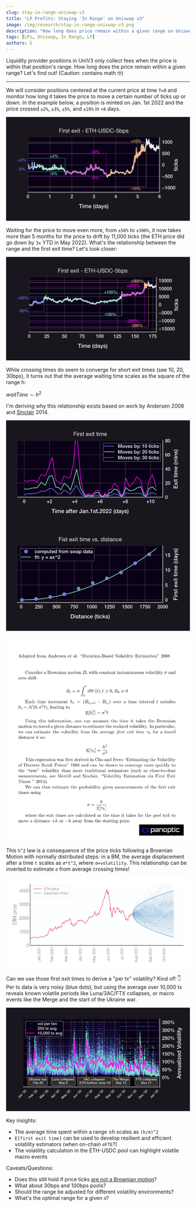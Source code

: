 ```yaml
---
slug: stay-in-range-uniswap-v3
title: "LP Profits: Staying 'In Range' on Uniswap v3"
image: /img/research/stay-in-range-uniswap-v3.png
description: "How long does price remain within a given range on Uniswap?"
tags: [LPs, Uniswap, In Range, LP]
authors: G
---
```

Liquidity provider positions in UniV3 only collect fees when the price is within that position's range. How long does the price remain within a given range? Let's find out! (Caution: contains math 🤓)

<!--truncate-->

---

We will consider positions centered at the current price at time `T=0` and monitor how long it takes the price to move a certain number of ticks up or down. In the example below, a position is minted on Jan. 1st 2022 and the price crossed `±2%`, `±3%`, `±5%`, and `±10%` in `<6` days.

![img-1](./img-1.png)

Waiting for the price to move even more, from `±50%` to `±300%`, it now takes more than 5 months for the price to drift by 11,000 ticks (the ETH price did go down by `3x` YTD in May 2022). What's the relationship between the range and the first exit time? Let's look closer:

![img-2](./img-2.png)

While crossing times do seem to converge for short exit times (see 10, 20, 30bps), it turns out that the average waiting time scales as the square of the range h:

$waitTime \sim h^2$

I'm deriving why this relationship exists based on work by Andersen 2008 and [Sinclair](https://twitter.com/SinclairEuan) 2014.

![img-3](./img-3.png)

![img-4](./img-4.png)

This `h^2` law is a consequence of the price *ticks* following a Brownian Motion with normally distributed steps: in a BM, the average displacement after a time `t` scales as `σ*t^2`, where `σ=volatility`. This relationship can be inverted to estimate `σ` from average crossing times!

![img-5](./img-5.jpg)

Can we use those first exit times to derive a "per tx" volatility? Kind of! 👇 Per tx data is very noisy (blue dots), but using the average over 10,000 tx reveals known volatile periods like Luna/3AC/FTX collapses, or macro events like the Merge and the start of the Ukraine war.

![img-6](./img-6.jpg)

Key insights:
-   The average time spent within a range ±h scales as `(h/σ)^2`
-   `E[first exit time]` can be used to develop resilient and efficient volatility estimators (when on-chain `σFTE`?)
-   The volatility calculation in the ETH-USDC pool can highlight volatile macro events
    

Caveats/Questions:
-   Does this still hold if price ticks [are not a Brownian motion](https://panoptic.xyz/research/uniswap-violates-geometric-brownian-motion)?
-   What about 30bps and 100bps pools?
-   Should the range be adjusted for different volatility environments?
-   What's the optimal range for a given `σ`?
